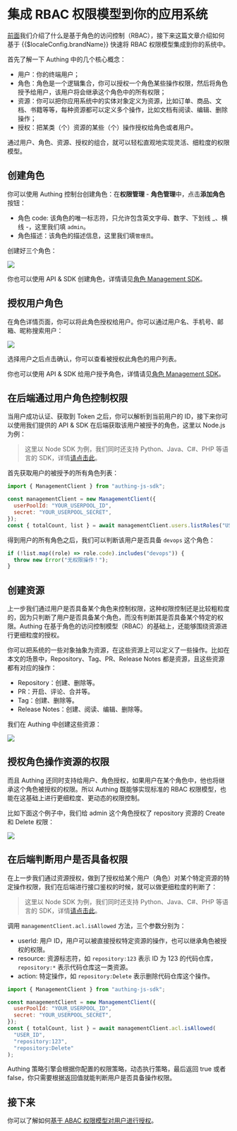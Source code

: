 # 集成 RBAC 权限模型到你的应用系统

<LastUpdated/>

[前面](./README.md#什么是基于角色的访问控制-rbac)我们介绍了什么是基于角色的访问控制（RBAC），接下来这篇文章介绍如何基于 {{$localeConfig.brandName}} 快速将 RBAC 权限模型集成到你的系统中。

首先了解一下 Authing 中的几个核心概念：

- 用户：你的终端用户；
- 角色：角色是一个逻辑集合，你可以授权一个角色某些操作权限，然后将角色授予给用户，该用户将会继承这个角色中的所有权限；
- 资源：你可以把你应用系统中的实体对象定义为资源，比如订单、商品、文档、书籍等等，每种资源都可以定义多个操作，比如文档有阅读、编辑、删除操作；
- 授权：把某类（个）资源的某些（个）操作授权给角色或者用户。

通过用户、角色、资源、授权的组合，就可以轻松直观地实现灵活、细粒度的权限模型。

## 创建角色

你可以使用 Authing 控制台创建角色：在**权限管理** - **角色管理**中，点击**添加角色**按钮：

- 角色 code: 该角色的唯一标志符，只允许包含英文字母、数字、下划线 \_、横线 -，这里我们填 `admin`。
- 角色描述：该角色的描述信息，这里我们填`管理员`。

创建好三个角色：

![](~@imagesZhCn/guides/access-control/5186f15e-b02a-4b7b-b886-a3f26f5f07c8.png)

你也可以使用 API & SDK 创建角色，详情请见[角色 Management SDK](/reference/sdk-for-node/management/RolesManagementClient.md)。

## 授权用户角色

在角色详情页面，你可以将此角色授权给用户。你可以通过用户名、手机号、邮箱、昵称搜索用户：

![](~@imagesZhCn/guides/access-control/Xnip2021-03-01_15-51-01.png)

选择用户之后点击确认，你可以查看被授权此角色的用户列表。

你也可以使用 API & SDK 给用户授予角色，详情请见[角色 Management SDK](/reference/sdk-for-node/management/RolesManagementClient.md)。

## 在后端通过用户角色控制权限

当用户成功认证、获取到 Token 之后，你可以解析到当前用户的 ID，接下来你可以使用我们提供的 API & SDK 在后端获取该用户被授予的角色，这里以 Node.js 为例：

> 这里以 Node SDK 为例，我们同时还支持 Python、Java、C#、PHP 等语言的 SDK，详情[请点击此](/reference/)。

首先获取用户的被授予的所有角色列表：

```javascript
import { ManagementClient } from "authing-js-sdk";

const managementClient = new ManagementClient({
  userPoolId: "YOUR_USERPOOL_ID",
  secret: "YOUR_USERPOOL_SECRET",
});
const { totalCount, list } = await managementClient.users.listRoles("USER_ID");
```

得到用户的所有角色之后，我们可以判断该用户是否具备 `devops` 这个角色：

```javascript
if (!list.map((role) => role.code).includes("devops")) {
  throw new Error("无权限操作！");
}
```

## 创建资源

上一步我们通过用户是否具备某个角色来控制权限，这种权限控制还是比较粗粒度的，因为只判断了用户是否具备某个角色，而没有判断其是否具备某个特定的权限。Authing 在基于角色的访问控制模型（RBAC）的基础上，还能够围绕资源进行更细粒度的授权。

你可以把系统的一些对象抽象为资源，在这些资源上可以定义了一些操作。比如在本文的场景中，Repository、Tag、PR、Release Notes 都是资源，且这些资源都有对应的操作：

- Repository：创建、删除等。
- PR：开启、评论、合并等。
- Tag：创建、删除等。
- Release Notes：创建、阅读、编辑、删除等。

我们在 Authing 中创建这些资源：

![](~@imagesZhCn/guides/access-control/e23be4b2-0072-4989-bdf9-e0cc7c882397.png)

## 授权角色操作资源的权限

而且 Authing 还同时支持给用户、角色授权，如果用户在某个角色中，他也将继承这个角色被授权的权限。所以 Authing 既能够实现标准的 RBAC 权限模型，也能在这基础上进行更细粒度、更动态的权限控制。

比如下面这个例子中，我们给 admin 这个角色授权了 repository 资源的 Create 和 Delete 权限：

![](~@imagesZhCn/guides/access-control/0f443c28-85b5-4127-9177-0cdae41eb3c2.png)

## 在后端判断用户是否具备权限

在上一步我们通过资源授权，做到了授权给某个用户（角色）对某个特定资源的特定操作权限，我们在后端进行接口鉴权的时候，就可以做更细粒度的判断了：

> 这里以 Node SDK 为例，我们同时还支持 Python、Java、C#、PHP 等语言的 SDK，详情[请点击此](/reference/)。

调用 `managementClient.acl.isAllowed` 方法，三个参数分别为：

- userId: 用户 ID，用户可以被直接授权特定资源的操作，也可以继承角色被授权的权限。
- resource: 资源标志符，如 `repository:123` 表示 ID 为 123 的代码仓库，`repository:*` 表示代码仓库这一类资源。
- action: 特定操作，如 `repository:Delete` 表示删除代码仓库这个操作。

```javascript
import { ManagementClient } from "authing-js-sdk";

const managementClient = new ManagementClient({
  userPoolId: "YOUR_USERPOOL_ID",
  secret: "YOUR_USERPOOL_SECRET",
});
const { totalCount, list } = await managementClient.acl.isAllowed(
  "USER_ID",
  "repository:123",
  "repository:Delete"
);
```

Authing 策略引擎会根据你配置的权限策略，动态执行策略，最后返回 true 或者 false，你只需要根据返回值就能判断用户是否具备操作权限。

## 接下来

你可以了解如何[基于 ABAC 权限模型对用户进行授权](./abac.md)。
